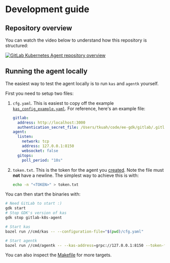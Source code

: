 # Development guide

## Repository overview

You can watch the video below to understand how this repository is
structured:

[![GitLab Kubernetes Agent repository overview](http://img.youtube.com/vi/j8CyaCWroUY/0.jpg)](http://www.youtube.com/watch?v=j8CyaCWroUY "GitLab Kubernetes Agent repository overview")

## Running the agent locally

The easiest way to test the agent locally is to run `kas` and `agentk` yourself.

First you need to setup two files:

1. `cfg.yaml`. This is easiest to copy off the example [`kas_config_example.yaml`](kas_config_example.yaml).
   For reference, here's an example file:

   ```yaml
   gitlab:
     address: http://localhost:3000
     authentication_secret_file: /Users/tkuah/code/ee-gdk/gitlab/.gitlab_kas_secret
   agent:
     listen:
       network: tcp
       address: 127.0.0.1:8150
       websocket: false
     gitops:
       poll_period: "10s"
   ```

1. `token.txt`. This is the token for the agent you [created](https://docs.gitlab.com/ee/user/clusters/agent/#create-an-agent-record-in-gitlab).
   Note the file must **not** have a newline. The simplest way to achieve this is with:

   ```sh
   echo -n "<TOKEN>" > token.txt
   ```

You can then start the binaries with:

```sh
# Need GitLab to start :)
gdk start
# Stop GDK's version of kas
gdk stop gitlab-k8s-agent

# Start kas
bazel run //cmd/kas -- --configuration-file="$(pwd)/cfg.yaml"

# Start agentk
bazel run //cmd/agentk -- --kas-address=grpc://127.0.0.1:8150 --token-file="$(pwd)/token.txt"
```

You can also inspect the [Makefile](Makefile) for more targets.
